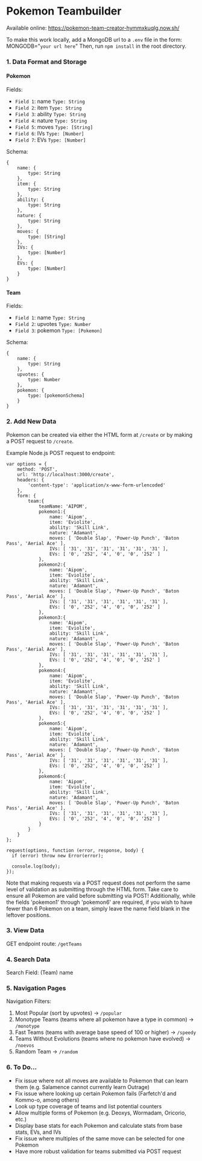 # Pokemon Teambuilder

Available online: https://pokemon-team-creator-hymmxkuqlg.now.sh/

To make this work locally, add a MongoDB url to a `.env` file in the form: MONGODB="`your url here`"
Then, run `npm install` in the root directory.

### 1. Data Format and Storage

#### Pokemon

Fields:

- `Field 1`: name		`Type: String`
- `Field 2`: item		`Type: String`
- `Field 3`: ability	`Type: String`
- `Field 4`: nature		`Type: String`
- `Field 5`: moves		`Type: [String]`
- `Field 6`: IVs		`Type: [Number]`
- `Field 7`: EVs		`Type: [Number]`

Schema:

```
{	
	name: {
        type: String
    },
    item: {
        type: String
    },
	ability: {
        type: String
    },
	nature: {
        type: String
    },
	moves: {
        type: [String]
    },
	IVs: {
        type: [Number]
    },
	EVs: {
        type: [Number]
    }
}
```

#### Team

Fields:

- `Field 1`: name		`Type: String`
- `Field 2`: upvotes	`Type: Number`
- `Field 3`: pokemon	`Type: [Pokemon]`

Schema:

```
{
	name: {
        type: String
    },
	upvotes: {
        type: Number
    },
	pokemon: {
        type: [pokemonSchema]
    }
}
```

### 2. Add New Data

Pokemon can be created via either the HTML form at `/create` or by making a POST request to `/create`.

Example Node.js POST request to endpoint:

```
var options = { 
	method: 'POST',
	url: 'http://localhost:3000/create',
	headers: { 
		'content-type': 'application/x-www-form-urlencoded' 
	},
	form: { 
		team:{ 
		    teamName: 'AIPOM',
			pokemon1:{ 
				name: 'Aipom',
				item: 'Eviolite',
				ability: 'Skill Link',
				nature: 'Adamant',
				moves: [ 'Double Slap', 'Power-Up Punch', 'Baton Pass', 'Aerial Ace' ],
				IVs: [ '31', '31', '31', '31', '31', '31' ],
				EVs: [ '0', '252', '4', '0', '0', '252' ]
			},
			pokemon2:{ 
				name: 'Aipom',
				item: 'Eviolite',
				ability: 'Skill Link',
				nature: 'Adamant',
				moves: [ 'Double Slap', 'Power-Up Punch', 'Baton Pass', 'Aerial Ace' ],
				IVs: [ '31', '31', '31', '31', '31', '31' ],
				EVs: [ '0', '252', '4', '0', '0', '252' ]
			},
			pokemon3:{ 
				name: 'Aipom',
				item: 'Eviolite',
				ability: 'Skill Link',
				nature: 'Adamant',
				moves: [ 'Double Slap', 'Power-Up Punch', 'Baton Pass', 'Aerial Ace' ],
				IVs: [ '31', '31', '31', '31', '31', '31' ],
				EVs: [ '0', '252', '4', '0', '0', '252' ]
			},
			pokemon4:{ 
				name: 'Aipom',
				item: 'Eviolite',
				ability: 'Skill Link',
				nature: 'Adamant',
				moves: [ 'Double Slap', 'Power-Up Punch', 'Baton Pass', 'Aerial Ace' ],
				IVs: [ '31', '31', '31', '31', '31', '31' ],
				EVs: [ '0', '252', '4', '0', '0', '252' ]
			},
			pokemon5:{ 
				name: 'Aipom',
				item: 'Eviolite',
				ability: 'Skill Link',
				nature: 'Adamant',
				moves: [ 'Double Slap', 'Power-Up Punch', 'Baton Pass', 'Aerial Ace' ],
				IVs: [ '31', '31', '31', '31', '31', '31' ],
				EVs: [ '0', '252', '4', '0', '0', '252' ]
			},
			pokemon6:{ 
				name: 'Aipom',
				item: 'Eviolite',
				ability: 'Skill Link',
				nature: 'Adamant',
				moves: [ 'Double Slap', 'Power-Up Punch', 'Baton Pass', 'Aerial Ace' ],
				IVs: [ '31', '31', '31', '31', '31', '31' ],
				EVs: [ '0', '252', '4', '0', '0', '252' ]
			}
		}
	} 
};

request(options, function (error, response, body) {
  if (error) throw new Error(error);

  console.log(body);
});
```

Note that making requests via a POST request does not perform the same level of validation as submitting through the HTML form.
Take care to ensure all Pokemon are valid before submitting via POST!
Additionally, while the fields 'pokemon1' through 'pokemon6' are required, if you wish to have fewer than 6 Pokemon on a team, simply leave the name field blank in the leftover positions.

### 3. View Data

GET endpoint route: `/getTeams`

### 4. Search Data

Search Field: (Team) name

### 5. Navigation Pages

Navigation Filters:
1. Most Popular (sort by upvotes) -> `/popular`
2. Monotype Teams (teams where all pokemon have a type in common) -> `/monotype`
3. Fast Teams (teams with average base speed of 100 or higher) -> `/speedy`
4. Teams Without Evolutions (teams where no pokemon have evolved) -> `/noevos`
5. Random Team -> `/random`

### 6. To Do...

- Fix issue where not all moves are available to Pokemon that can learn them (e.g. Salamence cannot currently learn Outrage)
- Fix issue where looking up certain Pokemon fails (Farfetch'd and Kommo-o, among others)
- Look up type coverage of teams and list potential counters
- Allow multiple forms of Pokemon (e.g. Deoxys, Wormadam, Oricorio, etc.)
- Display base stats for each Pokemon and calculate stats from base stats, EVs, and IVs
- Fix issue where multiples of the same move can be selected for one Pokemon
- Have more robust validation for teams submitted via POST request